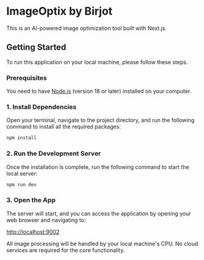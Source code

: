 # ImageOptix by Birjot

This is an AI-powered image optimization tool built with Next.js.

## Getting Started

To run this application on your local machine, please follow these steps.

### Prerequisites

You need to have [Node.js](https://nodejs.org/en) (version 18 or later) installed on your computer.

### 1. Install Dependencies

Open your terminal, navigate to the project directory, and run the following command to install all the required packages:

```bash
npm install
```

### 2. Run the Development Server

Once the installation is complete, run the following command to start the local server:

```bash
npm run dev
```

### 3. Open the App

The server will start, and you can access the application by opening your web browser and navigating to:

[http://localhost:9002](http://localhost:9002)

All image processing will be handled by your local machine's CPU. No cloud services are required for the core functionality.

